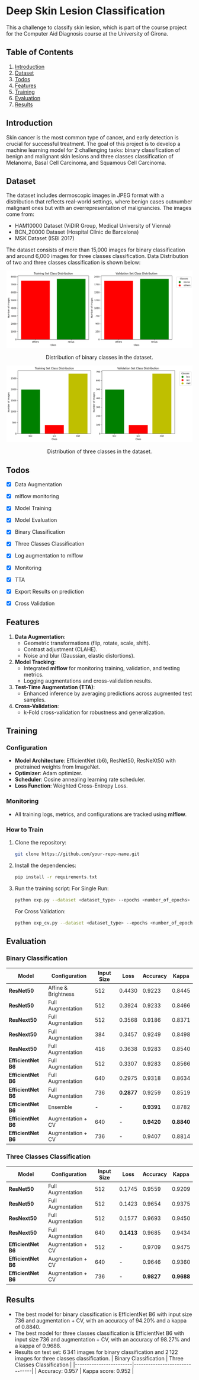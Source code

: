 # Deep Skin Lesion Classification
This a challenge to classify skin lesion, which is part of the course project for the Computer Aid Diagnosis course at the University of Girona.

## Table of Contents
1. [Introduction](#introduction)
2. [Dataset](#dataset)
3. [Todos](#todos)
4. [Features](#features)
5. [Training](#training)
6. [Evaluation](#evaluation)
7. [Results](#results)

## Introduction
Skin cancer is the most common type of cancer, and early detection is crucial for successful treatment. The goal of this project is to develop a machine learning model for 2 challenging tasks: binary classification of benign and malignant skin lesions and three classes classification of Melanoma, Basal Cell Carcinoma, and Squamous Cell Carcinoma.

## Dataset
The dataset includes dermoscopic images in JPEG format with a distribution that reflects real-world settings, where benign cases outnumber malignant ones but with an overrepresentation of malignancies. The images come from:   
- HAM10000 Dataset (ViDIR Group, Medical University of Vienna)
- BCN_20000 Dataset (Hospital Clínic de Barcelona)
- MSK Dataset (ISBI 2017)  

The dataset consists of more than 15,000 images for binary classification and around 6,000 images for three classes classification. Data Distribution of two and three classes classification is shown below:

![Binary Classdistribution](./images/two_class_distribution.png)
<p align="center">
    Distribution of binary classes in the dataset.
</p>

![Three Classdistribution](./images/three_class_distribution.png)
<p align="center">
    Distribution of three classes in the dataset.
</p>

## Todos
- [x] Data Augmentation
- [x] mlflow monitoring
- [x] Model Training
- [x] Model Evaluation
- [x] Binary Classification
- [x] Three Classes Classification
- [x] Log augmentation to mlflow
- [x] Monitoring
- [x] TTA
- [x] Export Results on prediction
- [x] Cross Validation


## Features
1. **Data Augmentation**:
    - Geometric transformations (flip, rotate, scale, shift).
    - Contrast adjustment (CLAHE).
    - Noise and blur (Gaussian, elastic distortions).
2. **Model Tracking**:
    - Integrated **mlflow** for monitoring training, validation, and testing metrics.
    - Logging augmentations and cross-validation results.
3. **Test-Time Augmentation (TTA)**:
    - Enhanced inference by averaging predictions across augmented test samples.
4. **Cross-Validation**:
    - k-Fold cross-validation for robustness and generalization.

## Training

### Configuration
- **Model Architecture**: EfficientNet (b6), ResNet50, ResNeXt50 with pretrained weights from ImageNet.
- **Optimizer**: Adam optimizer.
- **Scheduler**: Cosine annealing learning rate scheduler.
- **Loss Function**: Weighted Cross-Entropy Loss.

### Monitoring
- All training logs, metrics, and configurations are tracked using **mlflow**.

### How to Train
1. Clone the repository:
   ```bash
   git clone https://github.com/your-repo-name.git
   ```
2. Install the dependencies:
   ```bash
   pip install -r requirements.txt
   ```
3. Run the training script:
    For Single Run:
   ```bash
   python exp.py --dataset <dataset_type> --epochs <number_of_epochs> --batch_size <batch_size> --lr <learning_rate> --optimizer <optimizer_name> --patience <patience_for_early_stopping> 
   ```

   For Cross Validation:
   ```bash
   python exp_cv.py --dataset <dataset_type> --epochs <number_of_epochs> --batch_size <batch_size> --lr <learning_rate> --optimizer <optimizer_name> --patience <patience_for_early_stopping> 
   ```


## Evaluation
### Binary Classification

| Model           | Configuration       | Input Size | Loss   | Accuracy | Kappa  |
|------------------|---------------------|------------|--------|----------|--------|
| **ResNet50**    | Affine & Brightness | 512        | 0.4430 | 0.9223   | 0.8445 |
| **ResNet50**    | Full Augmentation   | 512        | 0.3924 | 0.9233   | 0.8466 |
| **ResNext50**   | Full Augmentation   | 512        | 0.3568 | 0.9186   | 0.8371 |
| **ResNext50**   | Full Augmentation   | 384        | 0.3457 | 0.9249   | 0.8498 |
| **ResNext50**   | Full Augmentation   | 416        | 0.3638 | 0.9283   | 0.8540 |
| **EfficientNet B6** | Full Augmentation | 512        | 0.3307 | 0.9283   | 0.8566 |
| **EfficientNet B6** | Full Augmentation | 640        | 0.2975 | 0.9318   | 0.8634 |
| **EfficientNet B6** | Full Augmentation | 736        | **0.2877** | 0.9259   | 0.8519 |
| **EfficientNet B6** | Ensemble                   | -          | -      | **0.9391** | 0.8782 |
| **EfficientNet B6** | Augmentation + CV | 640        | -      | **0.9420** | **0.8840** |
| **EfficientNet B6** | Augmentation + CV | 736        | -      | 0.9407   | 0.8814 |

### Three Classes Classification

| Model           | Configuration       | Input Size | Loss   | Accuracy | Kappa  |
|------------------|---------------------|------------|--------|----------|--------|
| **ResNet50**    | Full Augmentation   | 512        | 0.1745 | 0.9559   | 0.9209 |
| **ResNet50**    | Full Augmentation   | 512        | 0.1423 | 0.9654   | 0.9375 |
| **ResNext50**   | Full Augmentation   | 512        | 0.1577 | 0.9693   | 0.9450 |
| **ResNext50**   | Full Augmentation   | 640        | **0.1413** | 0.9685   | 0.9434 |
| **EfficientNet B6** | Augmentation + CV | 512        | -      | 0.9709   | 0.9475 |
| **EfficientNet B6** | Augmentation + CV | 640        | -      | 0.9646   | 0.9360 |
| **EfficientNet B6** | Augmentation + CV | 736        | -      | **0.9827** | **0.9688** |

## Results
- The best model for binary classification is EfficientNet B6 with input size 736 and augmentation + CV, with an accuracy of 94.20% and a kappa of 0.8840.
- The best model for three classes classification is EfficientNet B6 with input size 736 and augmentation + CV, with an accuracy of 98.27% and a kappa of 0.9688.
- Results on test set: 6 341 images for binary classification and 2 122 images for three classes classification.
    | Binary Classification | Three Classes Classification |
    |------------------------|-------------------------------|
    | Accuracy: 0.957        | Kappa score: 0.952            |




